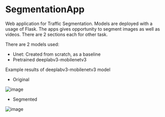 # SegmentationApp
Web application for Traffic Segmentation. Models are deployed with a usage of Flask. The apps gives opportunity to segment images as well as videos. There are 2 sections each for other task.

There are 2 models used:
- Unet: Created from scratch, as a baseline
- Pretrained deeplabv3-mobilenetv3

Example results of deeplabv3-mobilenetv3 model
- Original

![image](https://user-images.githubusercontent.com/105235140/235952311-53b00472-74dc-4a03-97c3-a07ff8735333.png)

- Segmented

![image](https://user-images.githubusercontent.com/105235140/235952445-e5870c51-30cd-4dd8-830e-8438ad1be458.png)
